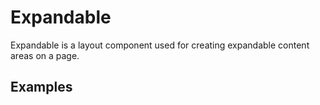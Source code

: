 <script setup>
  import ExpandableTabs from './ExpandableTabs.vue'
</script>

# Expandable

Expandable is a layout component used for creating expandable content areas on a page.

## Examples

<theme-switcher />

<expandable-example></expandable-example>

<expandable-tabs />
